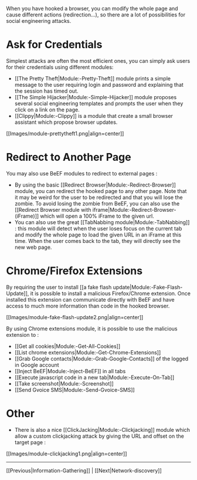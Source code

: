 When you have hooked a browser, you can modify the whole page and cause different actions (redirection...), so there are a lot of possibilities for social engineering attacks. 

# Ask for Credentials

Simplest attacks are often the most efficient ones, you can simply ask users for their credentials using different modules:

* [[The Pretty Theft|Module:-Pretty-Theft]] module prints a simple message to the user requiring login and password and explaining that the session has timed out.
* [[The Simple Hijacker|Module:-Simple-Hijacker]] module proposes several social engineering templates and prompts the user when they click on a link on the page.
* [[Clippy|Module:-Clippy]] is a module that create a small browser assistant which propose browser updates.

[[Images/module-prettytheft1.png|align=center]]

# Redirect to Another Page

You may also use BeEF modules to redirect to external pages :

* By using the basic [[Redirect Browser|Module:-Redirect-Browser]] module, you can redirect the hooked page to any other page. Note that it may be weird for the user to be redirected and that you will lose the zombie. To avoid losing the zombie from BeEF, you can also use the [[Redirect Browser module with iframe|Module:-Redirect-Browser-(iFrame)]] which will open a 100% iFrame to the given url.
* You can also use the great [[TabNabbing module|Module:-TabNabbing]] : this module will detect when the user loses focus on the current tab and modify the whole page to load the given URL in an iFrame at this time. When the user comes back to the tab, they will directly see the new web page.

# Chrome/Firefox Extensions

By requiring the user to install [[a fake flash update|Module:-Fake-Flash-Update]], it is possible to install a malicious Firefox/Chrome extension. Once installed this extension can communicate directly with BeEF and have access to much more information than code in the hooked browser.

[[Images/module-fake-flash-update2.png|align=center]]

By using Chrome extensions module, it is possible to use the malicious extension to :
* [[Get all cookies|Module:-Get-All-Cookies]]
* [[List chrome extensions|Module:-Get-Chrome-Extensions]]
* [[Grab Google contacts|Module:-Grab-Google-Contacts]] of the logged in Google account
* [[Inject BeEF|Module:-Inject-BeEF]] in all tabs
* [[Execute javascript code in a new tab|Module:-Execute-On-Tab]]
* [[Take screenshot|Module:-Screenshot]]
* [[Send Gvoice SMS|Module:-Send-Gvoice-SMS]]

# Other

* There is also a nice [[ClickJacking|Module:-Clickjacking]] module which allow a custom clickjacking attack by giving the URL and  offset on the target page :

[[Images/module-clickjacking1.png|align=center]]

***
[[Previous|Information-Gathering]] | [[Next|Network-discovery]]